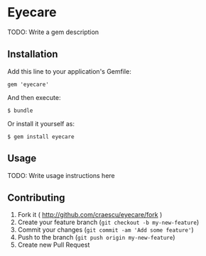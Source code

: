 # Eyecare

TODO: Write a gem description

## Installation

Add this line to your application's Gemfile:

    gem 'eyecare'

And then execute:

    $ bundle

Or install it yourself as:

    $ gem install eyecare

## Usage

TODO: Write usage instructions here

## Contributing

1. Fork it ( http://github.com/craescu/eyecare/fork )
2. Create your feature branch (`git checkout -b my-new-feature`)
3. Commit your changes (`git commit -am 'Add some feature'`)
4. Push to the branch (`git push origin my-new-feature`)
5. Create new Pull Request
